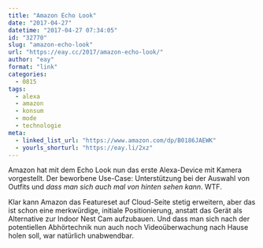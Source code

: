 ```yaml
---
title: "Amazon Echo Look"
date: "2017-04-27"
datetime: "2017-04-27 07:34:05"
id: "32770"
slug: "amazon-echo-look"
url: "https://eay.cc/2017/amazon-echo-look/"
author: "eay"
format: "link"
categories:
  - 0815
tags:
  - alexa
  - amazon
  - konsum
  - mode
  - technologie
meta:
  - linked_list_url: "https://www.amazon.com/dp/B0186JAEWK"
  - yourls_shorturl: "https://eay.li/2xz"
---
```


Amazon hat mit dem Echo Look nun das erste Alexa-Device mit Kamera vorgestellt. Der beworbene Use-Case: Unterstützung bei der Auswahl von Outfits und _dass man sich auch mal von hinten sehen kann_. WTF.

Klar kann Amazon das Featureset auf Cloud-Seite stetig erweitern, aber das ist schon eine merkwürdige, initiale Positionierung, anstatt das Gerät als Alternative zur Indoor Nest Cam aufzubauen. Und dass man sich nach der potentiellen Abhörtechnik nun auch noch Videoüberwachung nach Hause holen soll, war natürlich unabwendbar.
